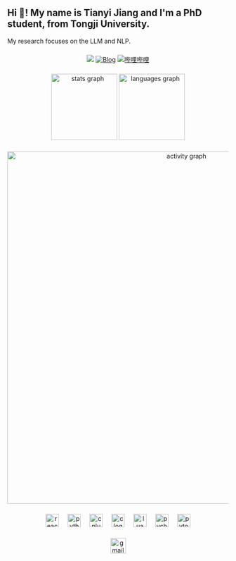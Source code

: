 <h2 align="left">Hi 👋! My name is Tianyi Jiang and I'm a PhD student, from Tongji University.</h2>

My research focuses on the LLM and NLP.
###

<div align="center">
  <img src="https://visitor-badge.laobi.icu/badge?page_id=AusertDream.AusertDream&"  />
  <a href="https://ausertdream.github.io/"><img src="https://img.shields.io/badge/Blog-ausertdream-orange?logo=blogger" alt="Blog" title="Blog" /></a>
  <a href="https://space.bilibili.com/102368527"><img src="https://img.shields.io/badge/哔哩哔哩-梦哥大可爱-blue?logo=bilibili" alt="哔哩哔哩" title="哔哩哔哩" /></a>
</div>

###

<div align="center">
  <img src="https://github-readme-stats.vercel.app/api?username=AusertDream&hide_title=false&hide_rank=false&show_icons=true&include_all_commits=true&count_private=true&disable_animations=false&theme=dracula&locale=en&hide_border=false" height="150" alt="stats graph"  />
  <img src="https://github-readme-stats.vercel.app/api/top-langs?username=AusertDream&locale=en&hide_title=false&layout=compact&card_width=320&langs_count=5&theme=dracula&hide_border=false" height="150" alt="languages graph"  />
</div>

###
<p align="center">
    <!-- https://github.com/Ashutosh00710/github-readme-activity-graph -->
    <img width="800" src="https://github-readme-activity-graph.vercel.app/graph?username=AusertDream&theme=github-compact&hide_border=true&area=true&custom_title=Activity%20Graph" alt="activity graph" title="activity graph" />

### 
<div align="center">
  <img src="https://cdn.jsdelivr.net/gh/devicons/devicon/icons/react/react-original.svg" height="30" alt="react logo"  />
  <img width="12" />
  <img src="https://cdn.jsdelivr.net/gh/devicons/devicon/icons/python/python-original.svg" height="30" alt="python logo"  />
  <img width="12" />
  <img src="https://cdn.jsdelivr.net/gh/devicons/devicon/icons/cplusplus/cplusplus-original.svg" height="30" alt="cplusplus logo"  />
  <img width="12" />
  <img src="https://cdn.jsdelivr.net/gh/devicons/devicon/icons/c/c-original.svg" height="30" alt="c logo"  />
  <img width="12" />
  <img src="https://cdn.jsdelivr.net/gh/devicons/devicon/icons/lua/lua-original.svg" height="30" alt="lua logo"  />
  <img width="12" />
  <img src="https://cdn.jsdelivr.net/gh/devicons/devicon/icons/pycharm/pycharm-original.svg" height="30" alt="pycharm logo"  />
  <img width="12" />
  <img src="https://cdn.jsdelivr.net/gh/devicons/devicon/icons/pytorch/pytorch-original.svg" height="30" alt="pytorch logo"  />
</div>

###

<div align="center">
  <a href="AusertDreamdream@gmail.com" target="_blank">
    <img src="https://img.shields.io/static/v1?message=Gmail&logo=gmail&label=&color=D14836&logoColor=white&labelColor=&style=for-the-badge" height="35" alt="gmail logo"  />
  </a>
</div>


###

###
